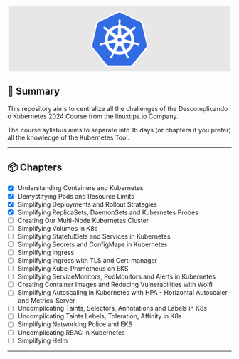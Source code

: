 <p align="center">
  <img src="img.shields.io/image/kubernetes.png" width="500" alt="Capa" /></a>
</p>

## 📝 Summary

This repository aims to centralize all the challenges of the Descomplicando o Kubernetes 2024 Course from the linuxtips.io Company.

The course syllabus aims to separate into 16 days (or chapters if you prefer) all the knowledge of the Kubernetes Tool.

---

## 📦️ Chapters

- [x] Understanding Containers and Kubernetes
- [x] Demystifying Pods and Resource Limits
- [x] Simplifying Deployments and Rollout Strategies
- [x] Simplifying ReplicaSets, DaemonSets and Kubernetes Probes
- [ ] Creating Our Multi-Node Kubernetes Cluster
- [ ] Simplifying Volumes in K8s
- [ ] Simplifying StatefulSets and Services in Kubernetes
- [ ] Simplifying Secrets and ConfigMaps in Kubernetes
- [ ] Simplifying Ingress
- [ ] Simplifying Ingress with TLS and Cert-manager
- [ ] Simplifying Kube-Prometheus on EKS
- [ ] Simplifying ServiceMonitors, PodMonitors and Alerts in Kubernetes
- [ ] Creating Container Images and Reducing Vulnerabilities with Wolfi
- [ ] Simplifying Autoscaling in Kubernetes with HPA - Horizontal Autoscaler and Metrics-Server
- [ ] Uncomplicating Taints, Selectors, Annotations and Labels in K8s
- [ ] Uncomplicating Taints Lebels, Toleration, Affinity in K8s
- [ ] Simplifying Networking Police and EKS
- [ ] Uncomplicating RBAC in Kubernetes
- [ ] Simplifying Helm

---